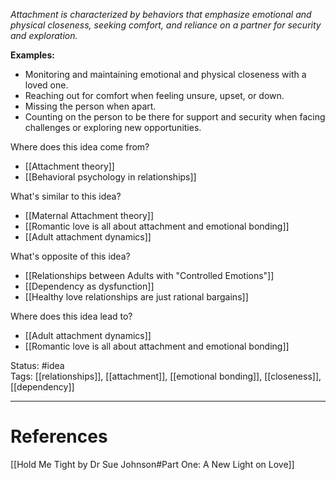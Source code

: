 _Attachment is characterized by behaviors that emphasize emotional and physical closeness, seeking comfort, and reliance on a partner for security and exploration._

**Examples:**

- Monitoring and maintaining emotional and physical closeness with a loved one.
- Reaching out for comfort when feeling unsure, upset, or down.
- Missing the person when apart.
- Counting on the person to be there for support and security when facing challenges or exploring new opportunities.

Where does this idea come from?

- [[Attachment theory]]
- [[Behavioral psychology in relationships]]

What's similar to this idea?

- [[Maternal Attachment theory]]
- [[Romantic love is all about attachment and emotional bonding]]
- [[Adult attachment dynamics]]

What's opposite of this idea?

- [[Relationships between Adults with "Controlled Emotions"]]
- [[Dependency as dysfunction]]
- [[Healthy love relationships are just rational bargains]]

Where does this idea lead to?

- [[Adult attachment dynamics]]
- [[Romantic love is all about attachment and emotional bonding]]

Status: #idea  
Tags: [[relationships]], [[attachment]], [[emotional bonding]], [[closeness]], [[dependency]]

---

# References

[[Hold Me Tight by Dr Sue Johnson#Part One: A New Light on Love]]  